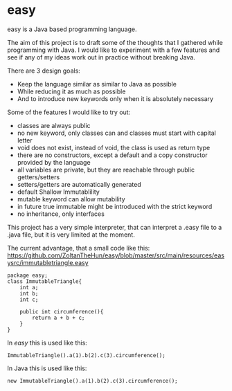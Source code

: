 # easy

easy is a Java based programming language.

The aim of this project is to draft some of the thoughts that I gathered while programming with Java. I would like to experiment with a few features and see if any of my ideas work out in practice without breaking Java. 

There are 3 design goals:
- Keep the language similar as similar to Java as possible
- While reducing it as much as possible
- And to introduce new keywords only when it is absolutely necessary

Some of the features I would like to try out:
- classes are always public
- no new keyword, only classes can and classes must start with capital letter
- void does not exist, instead of void, the class is used as return type
- there are no constructors, except a default and a copy constructor provided by the language
- all variables are private, but they are reachable through public getters/setters
- setters/getters are automatically generated
- default Shallow Immutablility
- mutable keyword can allow mutability 
- in future true immutable might be introduced with the strict keyword
- no inheritance, only interfaces


This project has a very simple interpreter, that can interpret a .easy file to a .java file, but it is very limited at the moment.

The current advantage, that a small code like this:
https://github.com/ZoltanTheHun/easy/blob/master/src/main/resources/easysrc/immutabletriangle.easy
```
package easy;
class ImmutableTriangle{
    int a;
    int b;
    int c;

    public int circumference(){
        return a + b + c;   
    }
}
```
In *easy* this is used like this:
```
ImmutableTriangle().a(1).b(2).c(3).circumference();
```
In Java this is used like this:
```
new ImmutableTriangle().a(1).b(2).c(3).circumference();
```
